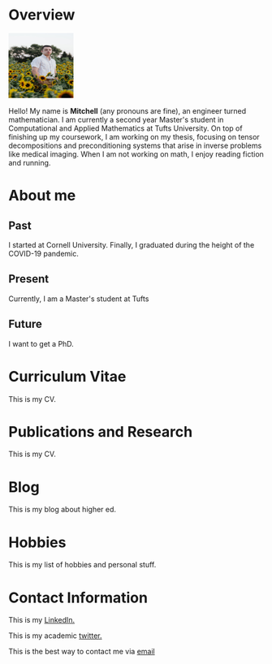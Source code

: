 <html lang="en-US">
<head>
<title>M.T. Scott (academic portfolio)</title>
</head>
<body>
<h1>Overview</h1>
<img src="ProfessionalHeadshot.jpg" alt="Headshot" style="width:128px;height:128px;">
<p>Hello! My name is <b>Mitchell</b> (any pronouns are fine), an engineer turned mathematician. I am currently a second year Master's student in Computational and Applied Mathematics at Tufts University. On top of finishing up my coursework, I am working on my thesis, focusing on tensor decompositions and preconditioning systems that arise in inverse problems like medical imaging. When I am not working on math, I enjoy reading fiction and running.</p>
<h1>About me</h1>
<h2>Past</h2>
<p> I started at Cornell University. Finally, I graduated during the height of the COVID-19 pandemic.</p>
<h2>Present</h2>
<p> Currently, I am a Master's student at Tufts</p>
<h2>Future</h2>
<p>I want to get a PhD.</p>

<h1>Curriculum Vitae</h1>
<p>This is my CV.</p>
<h1>Publications and Research</h1>
<p>This is my CV.</p>
<h1>Blog</h1>
<p>This is my blog about higher ed.</p>
<h1>Hobbies</h1>
<p>This is my list of hobbies and personal stuff.</p>
<h1>Contact Information</h1>
<p> This is my 
<a href="https://www.linkedin.com/in/mitchell-t-scott/" target="_blank"> LinkedIn.</a></p>
<p> This is my academic
<a href="https://twitter.com/mitchmatician" target="_blank"> twitter.</a></p>
<p> This is the best way to contact me via <a href="mailto:mitchell.scott@tufts.edu">email</a>
</body>
</html>
